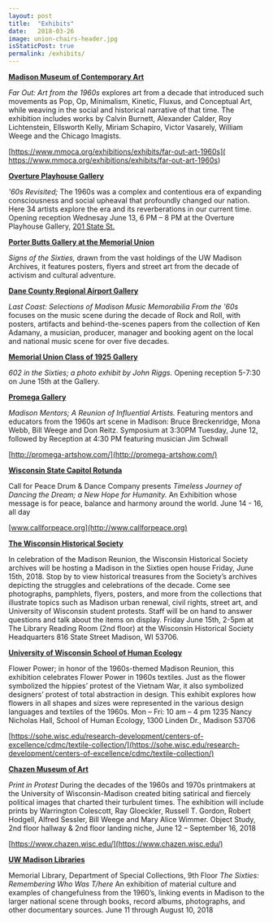 ```yaml
---
layout: post
title:  "Exhibits"
date:   2018-03-26
image: union-chairs-header.jpg
isStaticPost: true
permalink: /exhibits/
---
```

**<u>Madison Museum of Contemporary  Art</u>**

_Far Out: Art from the 1960s_ explores art from a decade that introduced such movements as Pop, Op, Minimalism, Kinetic, Fluxus, and Conceptual Art, while weaving in the social and historical narrative of that time. The exhibition includes works by Calvin Burnett, Alexander Calder, Roy Lichtenstein, Ellsworth Kelly, Miriam Schapiro, Victor Vasarely, William Weege and the Chicago Imagists.

[https://www.mmoca.org/exhibitions/exhibits/far-out-art-1960s]( https://www.mmoca.org/exhibitions/exhibits/far-out-art-1960s)

**<u>Overture Playhouse Gallery</u>**

_'60s Revisited;_ The 1960s was a complex and contentious era of expanding consciousness and social upheaval that profoundly changed our nation. Here 34 artists explore the era and its reverberations in our current time. Opening reception Wednesay June 13, 6 PM – 8 PM at the Overture Playhouse Gallery, <a href="https://goo.gl/maps/Ud4wTmZJ5t82">201 State St.</a>

**<u>Porter Butts Gallery at the Memorial Union</u>**

_Signs of the Sixties,_ drawn from the vast holdings of the UW Madison Archives, it features posters, flyers and street art from the decade of activism and cultural adventure.

**<u>Dane County Regional Airport Gallery</u>**

_Last Coast: Selections of Madison Music Memorabilia From the '60s_ focuses on the music scene during the decade of Rock and Roll, with posters, artifacts and behind-the-scenes papers from the collection of Ken Adamany, a musician, producer, manager and booking agent on the local and national music scene for over five decades.

**<u>Memorial Union Class of 1925 Gallery</u>**

_602 in the Sixties; a photo exhibit by John Riggs._ Opening reception 5-7:30 on June 15th at the Gallery.

**<u>Promega Gallery</u>**

_Madison Mentors; A Reunion of Influential Artists._ Featuring mentors and educators from the 1960s art scene in Madison:  Bruce Breckenridge, Mona Webb, Bill Weege and Don Reitz. Symposium at 3:30PM Tuesday, June 12, followed by Reception at 4:30 PM featuring musician Jim Schwall

[http://promega-artshow.com/](http://promega-artshow.com/)

**<u>Wisconsin State Capitol Rotunda</u>**

Call for Peace Drum & Dance Company presents _Timeless Journey of Dancing the Dream; a New Hope for Humanity._ An Exhibition whose message is for peace, balance and harmony around the world. June 14 - 16, all day

[www.callforpeace.org](http://www.callforpeace.org)

**<u>The Wisconsin Historical Society</u>**

In celebration of the Madison Reunion, the Wisconsin Historical Society archives will be hosting a Madison in the Sixties open house Friday, June 15th, 2018. Stop by to view historical treasures from the Society’s archives depicting the struggles and celebrations of the decade. Come see photographs, pamphlets, flyers, posters, and more from the collections that illustrate topics such as Madison urban renewal, civil rights, street art, and University of Wisconsin student protests.  Staff will be on hand to answer questions and talk about the items on display. Friday June 15th, 2-5pm at The Library Reading Room (2nd floor) at the Wisconsin Historical Society Headquarters 816 State Street Madison, WI 53706.

**<u>University of Wisconsin School of Human Ecology</u>**

Flower Power; in honor of the 1960s-themed Madison Reunion, this exhibition celebrates Flower Power in 1960s textiles. Just as the flower symbolized the hippies’ protest of the Vietnam War, it also symbolized designers’ protest of total abstraction in design. This exhibit explores how flowers in all shapes and sizes were represented in the various design languages and textiles of the 1960s. Mon – Fri: 10 am – 4 pm 1235 Nancy Nicholas Hall, School of Human Ecology, 1300 Linden Dr., Madison 53706

[https://sohe.wisc.edu/research-development/centers-of-excellence/cdmc/textile-collection/](https://sohe.wisc.edu/research-development/centers-of-excellence/cdmc/textile-collection/)

**<u>Chazen Museum of Art</u>**

_Print in Protest_  During the decades of the 1960s and 1970s printmakers at the University of Wisconsin-Madison created biting satirical and fiercely political images that charted their turbulent times. The exhibition will include prints by Warrington Colescott, Ray Gloeckler, Russell T. Gordon, Robert Hodgell, Alfred Sessler, Bill Weege and Mary Alice Wimmer. Object Study, 2nd floor hallway & 2nd floor landing niche, June 12 – September 16, 2018

[https://www.chazen.wisc.edu/](https://www.chazen.wisc.edu/)

**<u>UW Madison Libraries</u>**

Memorial Library, Department of Special Collections, 9th Floor _The Sixties: Remembering Who Was T/here_  An exhibition of material culture and examples of changefulness from the 1960’s, linking events in Madison to the larger national scene through books, record albums, photographs, and other documentary sources.  June 11 through August 10, 2018

